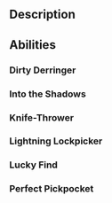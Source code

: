 ## Description

## Abilities
### Dirty Derringer

### Into the Shadows

### Knife-Thrower

### Lightning Lockpicker

### Lucky Find

### Perfect Pickpocket
